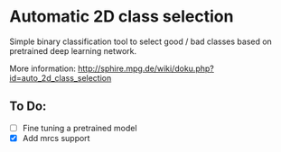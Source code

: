 # Automatic 2D class selection

Simple binary classification tool to select good / bad classes based on pretrained deep learning network.

More information: http://sphire.mpg.de/wiki/doku.php?id=auto_2d_class_selection

## To Do:
- [ ] Fine tuning a pretrained model
- [x] Add mrcs support
